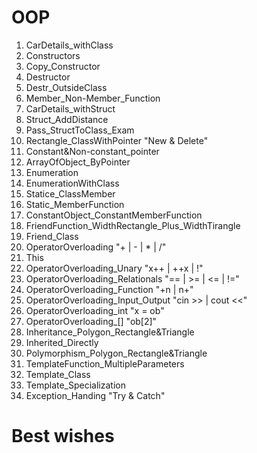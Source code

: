 # OOP
01. CarDetails_withClass
02. Constructors
03. Copy_Constructor
04. Destructor
05. Destr_OutsideClass
06. Member_Non-Member_Function
07. CarDetails_withStruct
08. Struct_AddDistance
09. Pass_StructToClass_Exam
10. Rectangle_ClassWithPointer "New & Delete"
11. Constant&Non-constant_pointer
12. ArrayOfObject_ByPointer
13. Enumeration
14. EnumerationWithClass
15. Statice_ClassMember
16. Static_MemberFunction
17. ConstantObject_ConstantMemberFunction
18. FriendFunction_WidthRectangle_Plus_WidthTirangle
19. Friend_Class
20. OperatorOverloading "+ | - | * | /"
21. This
22. OperatorOverloading_Unary "x++ | ++x | !"
23. OperatorOverloading_Relationals "== | >= | <= | !="
24. OperatorOverloading_Function "+n | n+"
25. OperatorOverloading_Input_Output "cin >> | cout <<"
26. OperatorOverloading_int "x = ob"
27. OperatorOverloading_[] "ob[2]"
28. Inheritance_Polygon_Rectangle&Triangle
29. Inherited_Directly
30. Polymorphism_Polygon_Rectangle&Triangle
31. TemplateFunction_MultipleParameters
32. Template_Class
33. Template_Specialization
34. Exception_Handing "Try & Catch"

# Best wishes
